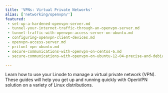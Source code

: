 ```yaml
---
title: 'VPNs: Virtual Private Networks'
alias: ['networking/openvpn/']
featured:
 - set-up-a-hardened-openvpn-server.md
 - tunnel-your-internet-traffic-through-an-openvpn-server.md
 - tunnel-traffic-with-openvpn-access-server-on-ubuntu.md
 - configuring-openvpn-client-devices.md
 - openvpn-access-server.md
 - pritunl-vpn-ubuntu.md
 - secure-communications-with-openvpn-on-centos-6.md
 - secure-communications-with-openvpn-on-ubuntu-12-04-precise-and-debian-7.md

---
```


Learn how to use your Linode to manage a virtual private network (VPN). These guides will help you get up and running quickly with OpenVPN solution on a variety of Linux distributions.
